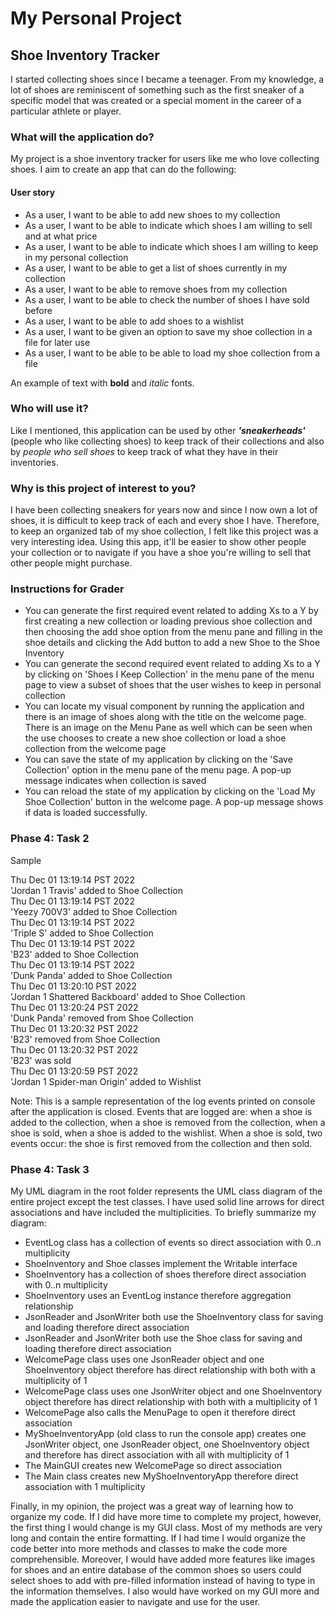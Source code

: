 # My Personal Project

## Shoe Inventory Tracker

I started collecting shoes since I became a teenager.
From my knowledge, a lot of shoes are reminiscent of
something such as the first sneaker of a specific model
that was created or a special moment in the career of
a particular athlete or player.

### What will the application do?

My project is a shoe inventory tracker for users like
me who love collecting shoes. I aim to create an app
that can do the following:

#### User story

- As a user, I want to be able to add new shoes to my
collection
- As a user, I want to be able to indicate which shoes
I am willing to sell and at what price
- As a user, I want to be able to indicate which shoes
I am willing to keep in my personal collection
- As a user, I want to be able to get a list of shoes
currently in my collection
- As a user, I want to be able to remove shoes from
my collection
- As a user, I want to be able to check the number of shoes I have sold before
- As a user, I want to be able to add shoes to a wishlist
- As a user, I want to be given an option to save my
shoe collection in a file for later use
- As a user, I want to be able to be able to load my
shoe collection from a file

An example of text with **bold** and *italic* fonts. 

### Who will use it?

Like I mentioned, this application can be used by other
***'sneakerheads'*** (people who like collecting shoes) to 
keep track of their collections and also by *people 
who sell shoes* to keep track of what they have in their
inventories.

### Why is this project of interest to you?

I have been collecting sneakers for years now and since
I now own a lot of shoes, it is difficult to keep track
of each and every shoe I have. Therefore, to keep an
organized tab of my shoe collection, I felt like this
project was a very interesting idea. Using this app,
it'll be easier to show other people your collection or
to navigate if you have a shoe you're willing to sell
that other people might purchase.

### Instructions for Grader

- You can generate the first required event related 
to adding Xs to a Y by first creating a new collection or
loading previous shoe collection and then choosing the
add shoe option from the menu pane and filling in the
shoe details and clicking the Add button to add a new Shoe
to the Shoe Inventory
- You can generate the second required event related 
to adding Xs to a Y by clicking on 'Shoes I Keep Collection'
in the menu pane of the menu page to view a subset of shoes
that the user wishes to keep in personal collection
- You can locate my visual component by running the application
and there is an image of shoes along with the title on the
welcome page. There is an image on the Menu Pane as well
which can be seen when the use chooses to create a new 
shoe collection or load a shoe collection from the welcome
page
- You can save the state of my application by clicking on
the 'Save Collection' option in the menu pane of the menu
page. A pop-up message indicates when collection is saved
- You can reload the state of my application by clicking on
the 'Load My Shoe Collection' button in the welcome page.
A pop-up message shows if data is loaded successfully.

### Phase 4: Task 2

Sample 

Thu Dec 01 13:19:14 PST 2022\
'Jordan 1 Travis' added to Shoe Collection\
Thu Dec 01 13:19:14 PST 2022\
'Yeezy 700V3' added to Shoe Collection\
Thu Dec 01 13:19:14 PST 2022\
'Triple S' added to Shoe Collection\
Thu Dec 01 13:19:14 PST 2022\
'B23' added to Shoe Collection\
Thu Dec 01 13:19:14 PST 2022\
'Dunk Panda' added to Shoe Collection\
Thu Dec 01 13:20:10 PST 2022\
'Jordan 1 Shattered Backboard' added to Shoe Collection\
Thu Dec 01 13:20:24 PST 2022\
'Dunk Panda' removed from Shoe Collection\
Thu Dec 01 13:20:32 PST 2022\
'B23' removed from Shoe Collection\
Thu Dec 01 13:20:32 PST 2022\
'B23' was sold\
Thu Dec 01 13:20:59 PST 2022\
'Jordan 1 Spider-man Origin' added to Wishlist

Note: This is a sample representation of the log events
printed on console after the application is closed. Events
that are logged are: when a shoe is added to the collection, 
when a shoe is removed from the collection, when a shoe is 
sold, when a shoe is added to the wishlist. When a shoe 
is sold, two events occur: the shoe is first removed from 
the collection and then sold.

### Phase 4: Task 3

My UML diagram in the root folder represents the 
UML class diagram of the entire project except
the test classes. I have used solid line arrows
for direct associations and have included the
multiplicities. To briefly summarize my diagram:

- EventLog class has a collection of events so
direct association with 0..n multiplicity
- ShoeInventory and Shoe classes implement the
Writable interface
- ShoeInventory has a collection of shoes therefore
direct association with 0..n multiplicity
- ShoeInventory uses an EventLog instance therefore
aggregation relationship
- JsonReader and JsonWriter both use the ShoeInventory
class for saving and loading therefore direct association
- JsonReader and JsonWriter both use the Shoe
class for saving and loading therefore direct association
- WelcomePage class uses one JsonReader object and one
ShoeInventory object therefore has direct relationship with
both with a multiplicity of 1
- WelcomePage class uses one JsonWriter object and one
ShoeInventory object therefore has direct relationship with
both with a multiplicity of 1
- WelcomePage also calls the MenuPage to open it therefore
direct association
- MyShoeInventoryApp (old class to run the console app) 
creates one JsonWriter object, one JsonReader object, one
ShoeInventory object and therefore has direct association
with all with multiplicity of 1
- The MainGUI creates new WelcomePage so direct association
- The Main class creates new MyShoeInventoryApp therefore
direct association with 1 multiplicity

Finally, in my opinion, the project was a great way
of learning how to organize my code. If I did have more
time to complete my project, however, the first thing 
I would change is my GUI class. Most of my methods
are very long and contain the entire formatting.
If I had time I would organize the code better into 
more methods and classes to make the code more 
comprehensible. Moreover, I would have added more
features like images for shoes and an entire database
of the common shoes so users could select shoes
to add with pre-filled information instead of having
to type in the information themselves. I also would
have worked on my GUI more and made the application
easier to navigate and use for the user.
